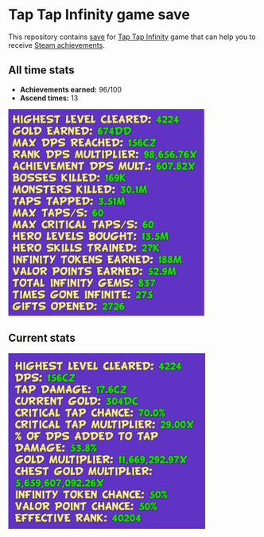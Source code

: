 # Tap Tap Infinity game save

This repository contains [save](./SAVE) for [Tap Tap Infinity](https://store.steampowered.com/app/380360/Tap_Tap_Infinity/) game that can help you to receive [Steam achievements](https://steamcommunity.com/stats/380360/achievements).

## All time stats

* **Achievements earned:** 96/100
* **Ascend times:** 13

![All time stats](./all-time-stats.png)

## Current stats

![Current stats](./current-stats.png)
